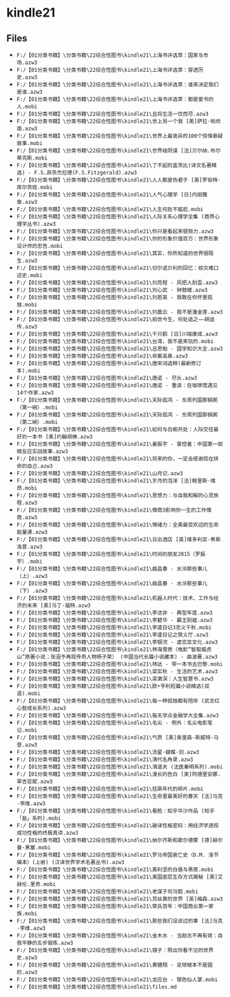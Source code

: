 # kindle21

## Files

- `F:/【01分类书籍】\分类书籍\22综合性图书\kindle21\上海书评选萃：国家与市场.azw3`
- `F:/【01分类书籍】\分类书籍\22综合性图书\kindle21\上海书评选萃：穿透历史.azw3`
- `F:/【01分类书籍】\分类书籍\22综合性图书\kindle21\上海书评选萃：谁来决定我们是谁.azw3`
- `F:/【01分类书籍】\分类书籍\22综合性图书\kindle21\上海书评选萃：都是爱书的人.mobi`
- `F:/【01分类书籍】\分类书籍\22综合性图书\kindle21\且将生活一饮而尽.azw3`
- `F:/【01分类书籍】\分类书籍\22综合性图书\kindle21\世上另一个我 [美]萨拉·帕坎南.azw3`
- `F:/【01分类书籍】\分类书籍\22综合性图书\kindle21\世界上最诡异的100个惊悚悬疑故事.mobi`
- `F:/【01分类书籍】\分类书籍\22综合性图书\kindle21\世界级阴谋 [法]贝尔纳.布尔蒂克斯.mobi`
- `F:/【01分类书籍】\分类书籍\22综合性图书\kindle21\了不起的盖茨比(译文名著精选) - F.S.菲茨杰拉德(F.S.Fitzgerald).azw3`
- `F:/【01分类书籍】\分类书籍\22综合性图书\kindle21\人人都是伪君子 [美]罗伯特·库尔茨班.mobi`
- `F:/【01分类书籍】\分类书籍\22综合性图书\kindle21\人气心理学 [日]内田雅章.azw3`
- `F:/【01分类书籍】\分类书籍\22综合性图书\kindle21\人生何处不尴尬.mobi`
- `F:/【01分类书籍】\分类书籍\22综合性图书\kindle21\人际关系心理学全集 (商界心理学丛书).azw3`
- `F:/【01分类书籍】\分类书籍\22综合性图书\kindle21\你只是看起来很努力.azw3`
- `F:/【01分类书籍】\分类书籍\22综合性图书\kindle21\你的形象价值百万：世界形象设计师的忠告.mobi`
- `F:/【01分类书籍】\分类书籍\22综合性图书\kindle21\其实，你所知道的世界很陌生.azw3`
- `F:/【01分类书籍】\分类书籍\22综合性图书\kindle21\切尔诺贝利的回忆：核灾难口述史.mobi`
- `F:/【01分类书籍】\分类书籍\22综合性图书\kindle21\刘亮程 - 风把人刮歪.azw3`
- `F:/【01分类书籍】\分类书籍\22综合性图书\kindle21\刘心武 - 钟鼓楼.azw3`
- `F:/【01分类书籍】\分类书籍\22综合性图书\kindle21\刘若英 - 我敢在你怀里孤独.mobi`
- `F:/【01分类书籍】\分类书籍\22综合性图书\kindle21\刘震云 - 我不是潘金莲.azw3`
- `F:/【01分类书籍】\分类书籍\22综合性图书\kindle21\前世今生，何处适之——胡适传.azw3`
- `F:/【01分类书籍】\分类书籍\22综合性图书\kindle21\千只鹤 [日]川端康成.azw3`
- `F:/【01分类书籍】\分类书籍\22综合性图书\kindle21\台湾，我不是来玩的.mobi`
- `F:/【01分类书籍】\分类书籍\22综合性图书\kindle21\吕思勉 - 国学知识大全.azw3`
- `F:/【01分类书籍】\分类书籍\22综合性图书\kindle21\命案高悬.azw3`
- `F:/【01分类书籍】\分类书籍\22综合性图书\kindle21\唐宋词选释(最新修订本).mobi`
- `F:/【01分类书籍】\分类书籍\22综合性图书\kindle21\唐诺 - 尽头.azw3`
- `F:/【01分类书籍】\分类书籍\22综合性图书\kindle21\唐诺 - 重读：在咖啡馆遇见14个作家.azw3`
- `F:/【01分类书籍】\分类书籍\22综合性图书\kindle21\天际孤鸿 - 东周列国那锅粥（第一碗）.mobi`
- `F:/【01分类书籍】\分类书籍\22综合性图书\kindle21\天际孤鸿 - 东周列国那锅粥（第二碗）.mobi`
- `F:/【01分类书籍】\分类书籍\22综合性图书\kindle21\如何与白痴共处：人际交往最好的一本书 [美]约翰胡佛.azw3`
- `F:/【01分类书籍】\分类书籍\22综合性图书\kindle21\姜振宇 - 掌控者：中国第一部微反应实战故事.azw3`
- `F:/【01分类书籍】\分类书籍\22综合性图书\kindle21\将来的你，一定会感谢现在拼命的自己.azw3`
- `F:/【01分类书籍】\分类书籍\22综合性图书\kindle21\山月记.azw3`
- `F:/【01分类书籍】\分类书籍\22综合性图书\kindle21\岁月的泡沫 [法]鲍里斯·维昂.mobi`
- `F:/【01分类书籍】\分类书籍\22综合性图书\kindle21\思想力：与自我和解的心灵旅程.azw3`
- `F:/【01分类书籍】\分类书籍\22综合性图书\kindle21\情商3影响你一生的工作情商.azw3`
- `F:/【01分类书籍】\分类书籍\22综合性图书\kindle21\情绪力：全美最受欢迎的生命能量课.azw3`
- `F:/【01分类书籍】\分类书籍\22综合性图书\kindle21\日出酒店 [英]维多利亚·希斯洛普.azw3`
- `F:/【01分类书籍】\分类书籍\22综合性图书\kindle21\时间的朋友2015（罗振宇）.mobi`
- `F:/【01分类书籍】\分类书籍\22综合性图书\kindle21\曲昌春 - 水浒那些事儿（上）.azw3`
- `F:/【01分类书籍】\分类书籍\22综合性图书\kindle21\曲昌春 - 水浒那些事儿（下）.azw3`
- `F:/【01分类书籍】\分类书籍\22综合性图书\kindle21\机器人时代：技术、工作与经济的未来 [美]马丁·福特.azw3`
- `F:/【01分类书籍】\分类书籍\22综合性图书\kindle21\李洁非 - 典型年度.azw3`
- `F:/【01分类书籍】\分类书籍\22综合性图书\kindle21\李碧华 - 霸王别姬.azw3`
- `F:/【01分类书籍】\分类书籍\22综合性图书\kindle21\李逵日记3忠义千秋.mobi`
- `F:/【01分类书籍】\分类书籍\22综合性图书\kindle21\李逵日记之聚义厅.azw3`
- `F:/【01分类书籍】\分类书籍\22综合性图书\kindle21\李银河 - 虐恋亚文化.azw3`
- `F:/【01分类书籍】\分类书籍\22综合性图书\kindle21\林海雪原（电影“智取威虎山”原著小说；张涵予再现传奇人物杨子荣） (中国当代长篇小说藏本) - 曲波著.azw3`
- `F:/【01分类书籍】\分类书籍\22综合性图书\kindle21\林达 - 带一本书去巴黎.mobi`
- `F:/【01分类书籍】\分类书籍\22综合性图书\kindle21\梁实秋 - 生活的艺术.azw3`
- `F:/【01分类书籍】\分类书籍\22综合性图书\kindle21\梁漱溟：人生智慧书.azw3`
- `F:/【01分类书籍】\分类书籍\22综合性图书\kindle21\欧•亨利短篇小说精选(双语).mobi`
- `F:/【01分类书籍】\分类书籍\22综合性图书\kindle21\每一种孤独都有陪伴 (武志红心智成长系列).azw3`
- `F:/【01分类书籍】\分类书籍\22综合性图书\kindle21\每天学点金融学大全集.azw3`
- `F:/【01分类书籍】\分类书籍\22综合性图书\kindle21\毛尖 - 例外：毛尖电影笔记.mobi`
- `F:/【01分类书籍】\分类书籍\22综合性图书\kindle21\气质 [美]奥里森·斯威特·马登.azw3`
- `F:/【01分类书籍】\分类书籍\22综合性图书\kindle21\流星·蝴蝶·剑.azw3`
- `F:/【01分类书籍】\分类书籍\22综合性图书\kindle21\清代名角录.azw3`
- `F:/【01分类书籍】\分类书籍\22综合性图书\kindle21\清道夫 (法医秦明系列).mobi`
- `F:/【01分类书籍】\分类书籍\22综合性图书\kindle21\漫长的告白 [美]阿德里安娜.翠吉亚妮.azw3`
- `F:/【01分类书籍】\分类书籍\22综合性图书\kindle21\狂飙年代的碎片.mobi`
- `F:/【01分类书籍】\分类书籍\22综合性图书\kindle21\生命里最美好的春天 [法]马克·李维.azw3`
- `F:/【01分类书籍】\分类书籍\22综合性图书\kindle21\看脸：知乎华沙作品 (知乎「盐」系列).mobi`
- `F:/【01分类书籍】\分类书籍\22综合性图书\kindle21\破译性格密码：用经济学透视成功性格的终极真谛.azw3`
- `F:/【01分类书籍】\分类书籍\22综合性图书\kindle21\纳尔齐斯和歌尔德蒙 [德]赫尔曼·黑塞.mobi`
- `F:/【01分类书籍】\分类书籍\22综合性图书\kindle21\罗马帝国衰亡史（D.M. 洛节编本）(上册) (汉译世界学术名著丛书).azw3`
- `F:/【01分类书籍】\分类书籍\22综合性图书\kindle21\美利坚的白昼与黑夜.mobi`
- `F:/【01分类书籍】\分类书籍\22综合性图书\kindle21\美国底层生存方式揭秘 [美]艾赫伦.里奇.mobi`
- `F:/【01分类书籍】\分类书籍\22综合性图书\kindle21\老谋子司马懿.mobi`
- `F:/【01分类书籍】\分类书籍\22综合性图书\kindle21\苏丝黄的世界 [英]梅森.azw3`
- `F:/【01分类书籍】\分类书籍\22综合性图书\kindle21\荣氏百年：中国商业第一家族.mobi`
- `F:/【01分类书籍】\分类书籍\22综合性图书\kindle21\那些我们没谈过的事 [法]马克·李维.azw3`
- `F:/【01分类书籍】\分类书籍\22综合性图书\kindle21\金木水 - 当励志不再有效：自我平静的五步锻炼.azw3`
- `F:/【01分类书籍】\分类书籍\22综合性图书\kindle21\镜子：照出你看不见的世界史.azw3`
- `F:/【01分类书籍】\分类书籍\22综合性图书\kindle21\黄健翔 - 足球根本不是圆的.azw3`
- `F:/【01分类书籍】\分类书籍\22综合性图书\kindle21\龙应台 - 银色仙人掌.mobi`
- `F:/【01分类书籍】\分类书籍\22综合性图书\kindle21\files.md`
